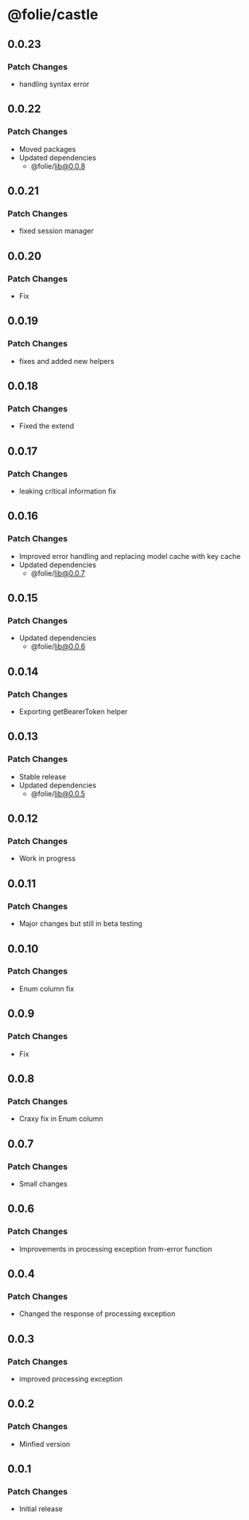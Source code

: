 # @folie/castle

## 0.0.23

### Patch Changes

- handling syntax error

## 0.0.22

### Patch Changes

- Moved packages
- Updated dependencies
  - @folie/lib@0.0.8

## 0.0.21

### Patch Changes

- fixed session manager

## 0.0.20

### Patch Changes

- Fix

## 0.0.19

### Patch Changes

- fixes and added new helpers

## 0.0.18

### Patch Changes

- Fixed the extend

## 0.0.17

### Patch Changes

- leaking critical information fix

## 0.0.16

### Patch Changes

- Improved error handling and replacing model cache with key cache
- Updated dependencies
  - @folie/lib@0.0.7

## 0.0.15

### Patch Changes

- Updated dependencies
  - @folie/lib@0.0.6

## 0.0.14

### Patch Changes

- Exporting getBearerToken helper

## 0.0.13

### Patch Changes

- Stable release
- Updated dependencies
  - @folie/lib@0.0.5

## 0.0.12

### Patch Changes

- Work in progress

## 0.0.11

### Patch Changes

- Major changes but still in beta testing

## 0.0.10

### Patch Changes

- Enum column fix

## 0.0.9

### Patch Changes

- Fix

## 0.0.8

### Patch Changes

- Craxy fix in Enum column

## 0.0.7

### Patch Changes

- Small changes

## 0.0.6

### Patch Changes

- Improvements in processing exception from-error function

## 0.0.4

### Patch Changes

- Changed the response of processing exception

## 0.0.3

### Patch Changes

- improved processing exception

## 0.0.2

### Patch Changes

- Minfied version

## 0.0.1

### Patch Changes

- Initial release
